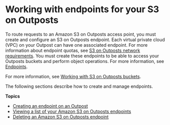 # Working with endpoints for your S3 on Outposts<a name="S3OutpostsEndpointsWorking"></a>

To route requests to an Amazon S3 on Outposts access point, you must create and configure an S3 on Outposts endpoint\. Each virtual private cloud \(VPC\) on your Outpost can have one associated endpoint\. For more information about endpoint quotas, see [ S3 on Outposts network requirements](S3OnOutpostsRestrictionsLimitations.md#S3OnOutpostsConnectivityRestrictions)\. You must create these endpoints to be able to access your Outposts buckets and perform object operations\. For more information, see [Endpoints](S3OutpostsWorkingBuckets.md#S3OutpostsEP)\.

For more information, see [Working with S3 on Outposts buckets](S3OutpostsWorkingBuckets.md)\.

The following sections describe how to create and manage endpoints\.

**Topics**
+ [Creating an endpoint on an Outpost](S3OutpostsCreateEndpoint.md)
+ [Viewing a list of your Amazon S3 on Outposts endpoints](S3OutpostsListEndpoints.md)
+ [Deleting an Amazon S3 on Outposts endpoint](S3OutpostsDeleteEndpoints.md)